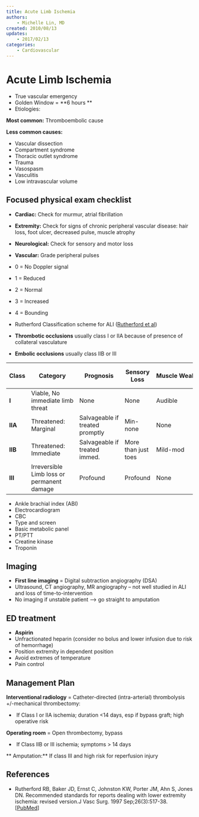 ```yaml
---
title: Acute Limb Ischemia
authors:
    - Michelle Lin, MD
created: 2010/08/13
updates: 
    - 2017/02/13
categories:
    - Cardiovascular
---
```


# Acute Limb Ischemia

- True vascular emergency
- Golden Window = **6 hours **
- Etiologies: 

**Most common:** Thromboembolic cause

**Less common causes:**

- Vascular dissection
- Compartment syndrome
- Thoracic outlet syndrome
- Trauma
- Vasospasm
- Vasculitis
- Low intravascular volume

## Focused physical exam checklist

- **Cardiac:** Check for murmur, atrial fibrillation
- **Extremity:** Check for signs of chronic peripheral vascular disease: hair loss, foot ulcer, decreased pulse, muscle atrophy
- **Neurological:** Check for sensory and motor loss
- **Vascular:** Grade peripheral pulses

- 0 = No Doppler signal
- 1 = Reduced
- 2 = Normal
- 3 = Increased
- 4 = Bounding

- Rutherford Classification scheme for ALI ([Rutherford et al](https://www.ncbi.nlm.nih.gov/pubmed/?term=9308598))

- **Thrombotic occlusions** usually class I or IIA because of presence of collateral vasculature
- **Embolic occlusions** usually class IIB or III

| Class   | Category                                   | Prognosis                       | Sensory Loss        | Muscle Weakness  | Arterial Dopper Signal | Venous Doppler Signal |
| ------- | ------------------------------------------ | ------------------------------- | ------------------- | ---------------- | ---------------------- | --------------------- |
| **I**   | Viable, No immediate limb threat           | None                            | None                | Audible          | Audible                |                       |
| **IIA** | Threatened: Marginal                       | Salvageable if treated promptly | Min-none            | None             | +/- Audible            | Audible               |
| **IIB** | Threatened: Immediate                      | Salvageable if treated immed.   | More than just toes | Mild-mod         | Rarely audible         | Audible               |
| **III** | Irreversible Limb loss or permanent damage | Profound                        | Profound            | None             | None                   |                       |

- Ankle brachial index (ABI)
- Electrocardiogram
- CBC 
- Type and screen
- Basic metabolic panel
- PT/PTT
- Creatine kinase
- Troponin

## Imaging

- **First line imaging** = Digital subtraction angiography (DSA)
- Ultrasound, CT angiography, MR angiography – not well studied in ALI and loss of time-to-intervention
- No imaging if unstable patient --> go straight to amputation

## ED treatment

- <span class="drug">**Aspirin**</span>
- <span class="drug">Unfractionated heparin</span> (consider no bolus and lower infusion due to risk of hemorrhage)
- Position extremity in dependent position
- Avoid extremes of temperature
- Pain control

## Management Plan

**Interventional radiology** = Catheter-directed (intra-arterial) thrombolysis +/-mechanical thrombectomy:

-  If Class I or IIA ischemia; duration &lt;14 days, esp if bypass graft; high operative risk

**Operating room** = Open thrombectomy, bypass

-  If Class IIB or III ischemia; symptoms > 14 days

** Amputation:** If class III and high risk for reperfusion injury

## References

- Rutherford RB, Baker JD, Ernst C, Johnston KW, Porter JM, Ahn S, Jones DN. Recommended standards for reports dealing with lower extremity ischemia: revised version.J Vasc Surg. 1997 Sep;26(3):517-38. [[PubMed](https://www.ncbi.nlm.nih.gov/pubmed/?term=9308598)]
